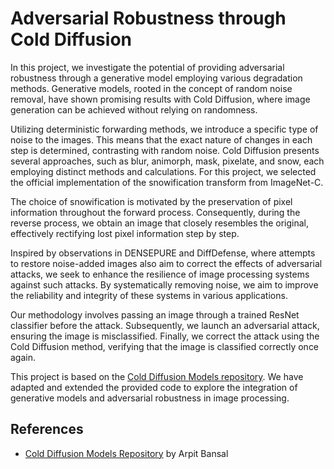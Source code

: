 # Adversarial Robustness through Cold Diffusion

In this project, we investigate the potential of providing adversarial robustness through a generative model employing various degradation methods. Generative models, rooted in the concept of random noise removal, have shown promising results with Cold Diffusion, where image generation can be achieved without relying on randomness.

Utilizing deterministic forwarding methods, we introduce a specific type of noise to the images. This means that the exact nature of changes in each step is determined, contrasting with random noise. Cold Diffusion presents several approaches, such as blur, animorph, mask, pixelate, and snow, each employing distinct methods and calculations. For this project, we selected the official implementation of the snowification transform from ImageNet-C.

The choice of snowification is motivated by the preservation of pixel information throughout the forward process. Consequently, during the reverse process, we obtain an image that closely resembles the original, effectively rectifying lost pixel information step by step.

Inspired by observations in DENSEPURE and DiffDefense, where attempts to restore noise-added images also aim to correct the effects of adversarial attacks, we seek to enhance the resilience of image processing systems against such attacks. By systematically removing noise, we aim to improve the reliability and integrity of these systems in various applications.

Our methodology involves passing an image through a trained ResNet classifier before the attack. Subsequently, we launch an adversarial attack, ensuring the image is misclassified. Finally, we correct the attack using the Cold Diffusion method, verifying that the image is classified correctly once again.

This project is based on the [Cold Diffusion Models repository](https://github.com/arpitbansal297/Cold-Diffusion-Models/tree/anonymize). We have adapted and extended the provided code to explore the integration of generative models and adversarial robustness in image processing.

## References
* [Cold Diffusion Models Repository](https://github.com/arpitbansal297/Cold-Diffusion-Models/tree/main) by Arpit Bansal